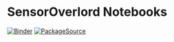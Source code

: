 # SensorOverlord Notebooks

[![Binder](https://mybinder.org/badge_logo.svg)](https://mybinder.org/v2/gh/julianstanley/SensorOverlord_Notebooks/master)
[![PackageSource](https://img.shields.io/badge/SensorOverlord-R%20Package%20Source-brightgreen.svg)](https://github.com/julianstanley/SensorOverlord)